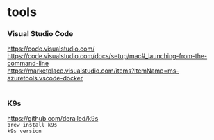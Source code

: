 # tools

### Visual Studio Code  
https://code.visualstudio.com/  
https://code.visualstudio.com/docs/setup/mac#_launching-from-the-command-line  
https://marketplace.visualstudio.com/items?itemName=ms-azuretools.vscode-docker  
#

### K9s
https://github.com/derailed/k9s  
`brew install k9s`  
`k9s version`  
#
